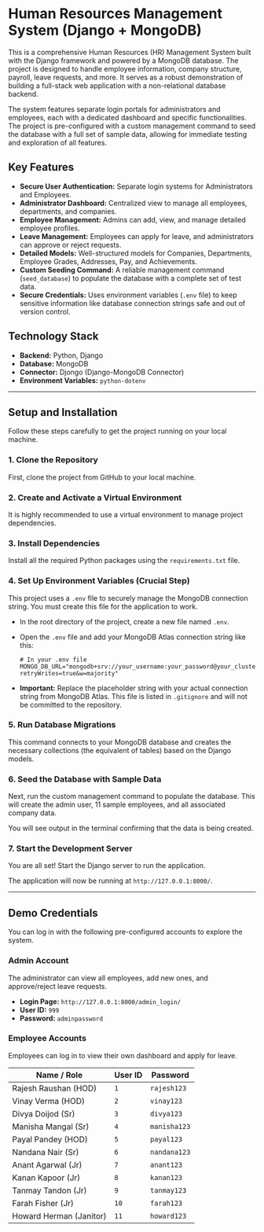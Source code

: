 # Human Resources Management System (Django + MongoDB)

This is a comprehensive Human Resources (HR) Management System built with the Django framework and powered by a MongoDB database. The project is designed to handle employee information, company structure, payroll, leave requests, and more. It serves as a robust demonstration of building a full-stack web application with a non-relational database backend.

The system features separate login portals for administrators and employees, each with a dedicated dashboard and specific functionalities. The project is pre-configured with a custom management command to seed the database with a full set of sample data, allowing for immediate testing and exploration of all features.

## Key Features

*   **Secure User Authentication:** Separate login systems for Administrators and Employees.
*   **Administrator Dashboard:** Centralized view to manage all employees, departments, and companies.
*   **Employee Management:** Admins can add, view, and manage detailed employee profiles.
*   **Leave Management:** Employees can apply for leave, and administrators can approve or reject requests.
*   **Detailed Models:** Well-structured models for Companies, Departments, Employee Grades, Addresses, Pay, and Achievements.
*   **Custom Seeding Command:** A reliable management command (`seed_database`) to populate the database with a complete set of test data.
*   **Secure Credentials:** Uses environment variables (`.env` file) to keep sensitive information like database connection strings safe and out of version control.

## Technology Stack

*   **Backend:** Python, Django
*   **Database:** MongoDB
*   **Connector:** Djongo (Django-MongoDB Connector)
*   **Environment Variables:** `python-dotenv`

---

## Setup and Installation

Follow these steps carefully to get the project running on your local machine.

### 1. Clone the Repository
First, clone the project from GitHub to your local machine.



### 2. Create and Activate a Virtual Environment
It is highly recommended to use a virtual environment to manage project dependencies.



### 3. Install Dependencies
Install all the required Python packages using the `requirements.txt` file.



### 4. Set Up Environment Variables (Crucial Step)
This project uses a `.env` file to securely manage the MongoDB connection string. You must create this file for the application to work.

*   In the root directory of the project, create a new file named `.env`.
*   Open the `.env` file and add your MongoDB Atlas connection string like this:

    ```
    # In your .env file
    MONGO_DB_URL="mongodb+srv://your_username:your_password@your_cluster.mongodb.net/your_database_name?retryWrites=true&w=majority"
    ```
*   **Important:** Replace the placeholder string with your actual connection string from MongoDB Atlas. This file is listed in `.gitignore` and will not be committed to the repository.

### 5. Run Database Migrations
This command connects to your MongoDB database and creates the necessary collections (the equivalent of tables) based on the Django models.



### 6. Seed the Database with Sample Data
Next, run the custom management command to populate the database. This will create the admin user, 11 sample employees, and all associated company data.


You will see output in the terminal confirming that the data is being created.

### 7. Start the Development Server
You are all set! Start the Django server to run the application.


The application will now be running at `http://127.0.0.1:8000/`.

---

## Demo Credentials

You can log in with the following pre-configured accounts to explore the system.

### Admin Account
The administrator can view all employees, add new ones, and approve/reject leave requests.
*   **Login Page:** `http://127.0.0.1:8000/admin_login/`
*   **User ID:** `999`
*   **Password:** `adminpassword`

### Employee Accounts
Employees can log in to view their own dashboard and apply for leave.

| Name / Role            | User ID | Password      |
| ---------------------- | ------- | ------------- |
| Rajesh Raushan (HOD)   | `1`     | `rajesh123`   |
| Vinay Verma (HOD)      | `2`     | `vinay123`    |
| Divya Doijod (Sr)      | `3`     | `divya123`    |
| Manisha Mangal (Sr)    | `4`     | `manisha123`  |
| Payal Pandey (HOD)     | `5`     | `payal123`    |
| Nandana Nair (Sr)      | `6`     | `nandana123`  |
| Anant Agarwal (Jr)     | `7`     | `anant123`    |
| Kanan Kapoor (Jr)      | `8`     | `kanan123`    |
| Tanmay Tandon (Jr)     | `9`     | `tanmay123`   |
| Farah Fisher (Jr)      | `10`    | `farah123`    |
| Howard Herman (Janitor)| `11`    | `howard123`   |

